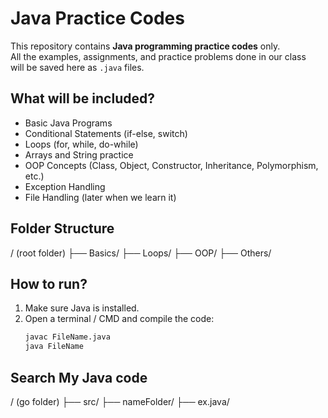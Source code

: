 # Java Practice Codes

This repository contains **Java programming practice codes** only.  
All the examples, assignments, and practice problems done in our class  
will be saved here as `.java` files.

## What will be included?
- Basic Java Programs  
- Conditional Statements (if-else, switch)  
- Loops (for, while, do-while)  
- Arrays and String practice  
- OOP Concepts (Class, Object, Constructor, Inheritance, Polymorphism, etc.)  
- Exception Handling  
- File Handling (later when we learn it)

## Folder Structure

/ (root folder)
├── Basics/
├── Loops/
├── OOP/
├── Others/


## How to run?
1. Make sure Java is installed.
2. Open a terminal / CMD and compile the code:
   ```bash
   javac FileName.java
   java FileName
   
## Search My Java code

/ (go folder)
├── src/
├── nameFolder/
├── ex.java/

